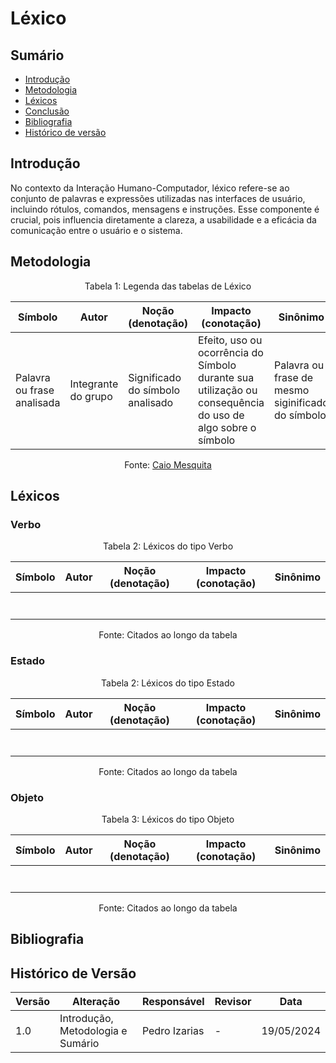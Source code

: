 # Léxico

## Sumário
* [Introdução](#Introdução)
* [Metodologia](#Metodologia)
* [Léxicos](#Léxicos)
* [Conclusão](#Conclusão)
* [Bibliografia](#Bibliografia)
* [Histórico de versão](#Histórico-de-versão)

## Introdução
No contexto da Interação Humano-Computador, léxico refere-se ao conjunto de palavras e expressões utilizadas nas interfaces de usuário, incluindo rótulos, comandos, mensagens e instruções. Esse componente é crucial, pois influencia diretamente a clareza, a usabilidade e a eficácia da comunicação entre o usuário e o sistema. 
## Metodologia

<center>

Tabela 1: Legenda das tabelas de Léxico

|Símbolo|Autor|Noção (denotação)|Impacto (conotação)|Sinônimo|
|-|-|-|-|-|
|Palavra ou frase analisada |Integrante do grupo|Significado do símbolo analisado|Efeito, uso ou ocorrência do Símbolo durante sua utilização ou consequência do uso de algo sobre o símbolo|Palavra ou frase de mesmo siginificado do símbolo|

Fonte: [Caio Mesquita]()


</center>

## Léxicos

### Verbo

<center>
Tabela 2: Léxicos do tipo Verbo

|Símbolo|Autor|Noção (denotação)|Impacto (conotação)|Sinônimo|
|-|-|-|-|-|
| | | | | |
| | | | | |
| | | | | |
| | | | | |
| | | | | |
| | | | | |
| | | | | |

Fonte: Citados ao longo da tabela
</center>

### Estado

<center>
Tabela 2: Léxicos do tipo Estado

|Símbolo|Autor|Noção (denotação)|Impacto (conotação)|Sinônimo|
|-|-|-|-|-|
| | | | | |
| | | | | |
| | | | | |
| | | | | |
| | | | | |
| | | | | |
| | | | | |

Fonte: Citados ao longo da tabela
</center>

### Objeto

<center>
Tabela 3: Léxicos do tipo Objeto

|Símbolo|Autor|Noção (denotação)|Impacto (conotação)|Sinônimo|
|-|-|-|-|-|
| | | | | |
| | | | | |
| | | | | |
| | | | | |
| | | | | |
| | | | | |
| | | | | |

Fonte: Citados ao longo da tabela
</center>

## Bibliografia

## Histórico de Versão

| Versão | Alteração | Responsável | Revisor | Data |
| - | - | - | - | - |
| 1.0 |   Introdução, Metodologia e Sumário  |  Pedro Izarias   |  -   |  19/05/2024   |
